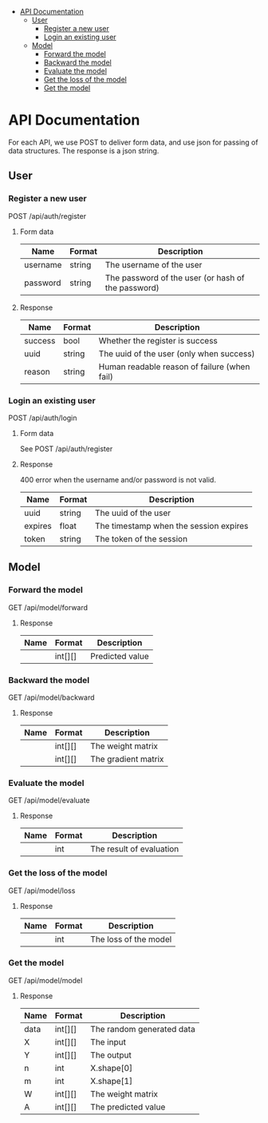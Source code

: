- [API Documentation](#sec-1)
  - [User](#sec-1-1)
    - [Register a new user](#sec-1-1-1)
    - [Login an existing user](#sec-1-1-2)
  - [Model](#sec-1-2)
    - [Forward the model](#sec-1-2-1)
    - [Backward the model](#sec-1-2-2)
    - [Evaluate the model](#sec-1-2-3)
    - [Get the loss of the model](#sec-1-2-4)
    - [Get the model](#sec-1-2-5)

# API Documentation<a id="sec-1"></a>

For each API, we use POST to deliver form data, and use json for passing of data structures. The response is a json string.

## User<a id="sec-1-1"></a>

### Register a new user<a id="sec-1-1-1"></a>

POST /api/auth/register

1.  Form data

    | Name     | Format | Description                                        |
    |-------- |------ |-------------------------------------------------- |
    | username | string | The username of the user                           |
    | password | string | The password of the user (or hash of the password) |

2.  Response

    | Name    | Format | Description                                  |
    |------- |------ |-------------------------------------------- |
    | success | bool   | Whether the register is success              |
    | uuid    | string | The uuid of the user (only when success)     |
    | reason  | string | Human readable reason of failure (when fail) |

### Login an existing user<a id="sec-1-1-2"></a>

POST /api/auth/login

1.  Form data

    See POST /api/auth/register

2.  Response

    400 error when the username and/or password is not valid.
    
    | Name    | Format | Description                            |
    |------- |------ |-------------------------------------- |
    | uuid    | string | The uuid of the user                   |
    | expires | float  | The timestamp when the session expires |
    | token   | string | The token of the session               |

## Model<a id="sec-1-2"></a>

### Forward the model<a id="sec-1-2-1"></a>

GET /api/model/forward

1.  Response

    | Name | Format  | Description     |
    |---- |------- |--------------- |
    |      | int[][] | Predicted value |

### Backward the model<a id="sec-1-2-2"></a>

GET /api/model/backward

1.  Response

    | Name | Format  | Description         |
    |---- |------- |------------------- |
    |      | int[][] | The weight matrix   |
    |      | int[][] | The gradient matrix |

### Evaluate the model<a id="sec-1-2-3"></a>

GET /api/model/evaluate

1.  Response

    | Name | Format | Description              |
    |---- |------ |------------------------ |
    |      | int    | The result of evaluation |

### Get the loss of the model<a id="sec-1-2-4"></a>

GET /api/model/loss

1.  Response

    | Name | Format | Description           |
    |---- |------ |--------------------- |
    |      | int    | The loss of the model |

### Get the model<a id="sec-1-2-5"></a>

GET /api/model/model

1.  Response

    | Name | Format  | Description               |
    |---- |------- |------------------------- |
    | data | int[][] | The random generated data |
    | X    | int[][] | The input                 |
    | Y    | int[][] | The output                |
    | n    | int     | X.shape[0]                |
    | m    | int     | X.shape[1]                |
    | W    | int[][] | The weight matrix         |
    | A    | int[][] | The predicted value       |
